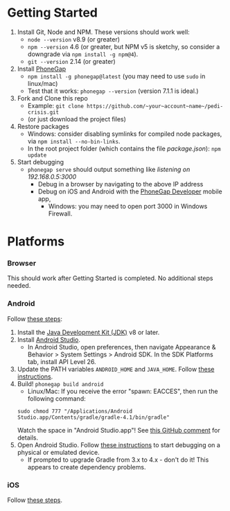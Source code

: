 # Getting Started

1. Install Git, Node and NPM. These versions should work well:
   - `node --version` v8.9 (or greater)
   - `npm --version` 4.6 (or greater, but NPM v5 is sketchy, so consider a downgrade via `npm install -g npm@4`).
   - `git --version` 2.14 (or greater)
2. Install [PhoneGap](http://docs.phonegap.com/getting-started/1-install-phonegap/cli/)
   - `npm install -g phonegap@latest` (you may need to use `sudo` in linux/mac)
   - Test that it works: `phonegap --version` (version 7.1.1 is ideal.)
3. Fork and Clone this repo 
   - Example: `git clone https://github.com/~your~account~name~/pedi-crisis.git`
   - (or just download the project files)
4. Restore packages
   - Windows: consider disabling symlinks for compiled node packages, via `npm install --no-bin-links`.
   - In the root project folder (which contains the file _package.json_): `npm update`
5. Start debugging
   - `phonegap serve` should output something like _listening on 192.168.0.5:3000_
      - Debug in a browser by navigating to the above IP address
      - Debug on iOS and Android with the [PhoneGap Developer](http://docs.phonegap.com/getting-started/2-install-mobile-app/) mobile app, 
         - Windows: you may need to open port 3000 in Windows Firewall.

# Platforms

### Browser
This should work after Getting Started is completed. No additional steps needed.

### Android
Follow [these steps](https://cordova.apache.org/docs/en/latest/guide/platforms/android/index.html#requirements-and-support):
1. Install the [Java Development Kit (JDK)](http://www.oracle.com/technetwork/java/javase/downloads/jdk8-downloads-2133151.html) v8 or later.
2. Install [Android Studio](https://developer.android.com/studio/index.html).
   - In Android Studio, open preferences, then navigate Appearance & Behavior > System Settings > Android SDK. In the SDK Platforms tab, install API Level 26.
3. Update the PATH variables `ANDROID_HOME` and `JAVA_HOME`. Follow [these instructions](https://cordova.apache.org/docs/en/latest/guide/platforms/android/index.html#setting-environment-variables).
4. Build! `phonegap build android`
   - Linux/Mac: If you receive the error "spawn: EACCES", then run the following command: 
   ```
   sudo chmod 777 "/Applications/Android Studio.app/Contents/gradle/gradle-4.1/bin/gradle"
   ```
   Watch the space in "Android Studio.app"! See [this GitHub comment](https://github.com/ionic-team/ionic-cli/issues/2835#issuecomment-340200015) for details.
5. Open Android Studio. Follow [these instructions](https://cordova.apache.org/docs/en/latest/guide/platforms/android/index.html#opening-a-project-in-android-studio) to start debugging on a physical or emulated device. 
   - If prompted to upgrade Gradle from 3.x to 4.x - don't do it! This appears to create dependency problems.

### iOS
Follow [these steps](https://cordova.apache.org/docs/en/latest/guide/platforms/ios/index.html).

